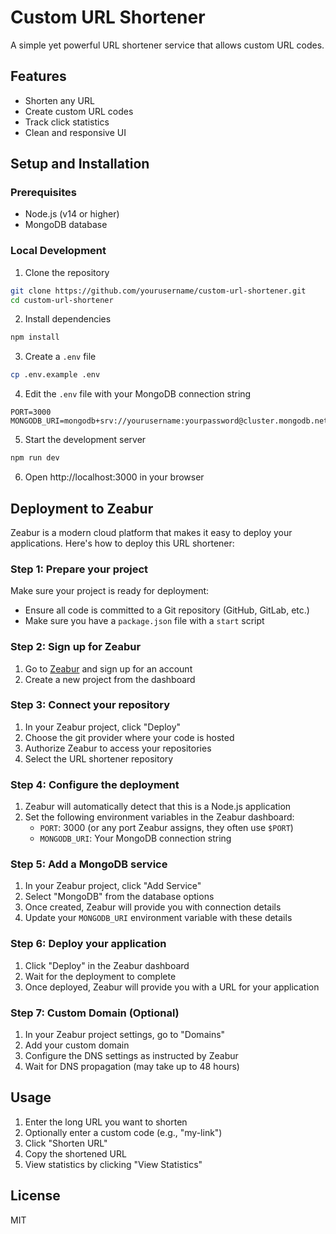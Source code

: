 # Custom URL Shortener

A simple yet powerful URL shortener service that allows custom URL codes.

## Features

- Shorten any URL
- Create custom URL codes
- Track click statistics
- Clean and responsive UI

## Setup and Installation

### Prerequisites
- Node.js (v14 or higher)
- MongoDB database

### Local Development

1. Clone the repository
```bash
git clone https://github.com/yourusername/custom-url-shortener.git
cd custom-url-shortener
```

2. Install dependencies
```bash
npm install
```

3. Create a `.env` file
```bash
cp .env.example .env
```

4. Edit the `.env` file with your MongoDB connection string
```
PORT=3000
MONGODB_URI=mongodb+srv://yourusername:yourpassword@cluster.mongodb.net/urlshortener
```

5. Start the development server
```bash
npm run dev
```

6. Open http://localhost:3000 in your browser

## Deployment to Zeabur

Zeabur is a modern cloud platform that makes it easy to deploy your applications. Here's how to deploy this URL shortener:

### Step 1: Prepare your project

Make sure your project is ready for deployment:
- Ensure all code is committed to a Git repository (GitHub, GitLab, etc.)
- Make sure you have a `package.json` file with a `start` script

### Step 2: Sign up for Zeabur

1. Go to [Zeabur](https://zeabur.com/) and sign up for an account
2. Create a new project from the dashboard

### Step 3: Connect your repository

1. In your Zeabur project, click "Deploy"
2. Choose the git provider where your code is hosted
3. Authorize Zeabur to access your repositories
4. Select the URL shortener repository

### Step 4: Configure the deployment

1. Zeabur will automatically detect that this is a Node.js application
2. Set the following environment variables in the Zeabur dashboard:
   - `PORT`: 3000 (or any port Zeabur assigns, they often use `$PORT`)
   - `MONGODB_URI`: Your MongoDB connection string

### Step 5: Add a MongoDB service

1. In your Zeabur project, click "Add Service"
2. Select "MongoDB" from the database options
3. Once created, Zeabur will provide you with connection details
4. Update your `MONGODB_URI` environment variable with these details

### Step 6: Deploy your application

1. Click "Deploy" in the Zeabur dashboard
2. Wait for the deployment to complete
3. Once deployed, Zeabur will provide you with a URL for your application

### Step 7: Custom Domain (Optional)

1. In your Zeabur project settings, go to "Domains"
2. Add your custom domain
3. Configure the DNS settings as instructed by Zeabur
4. Wait for DNS propagation (may take up to 48 hours)

## Usage

1. Enter the long URL you want to shorten
2. Optionally enter a custom code (e.g., "my-link")
3. Click "Shorten URL"
4. Copy the shortened URL
5. View statistics by clicking "View Statistics"

## License

MIT
